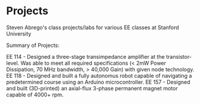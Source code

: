 # Projects
Steven Abrego's class projects/labs for various EE classes at Stanford University


Summary of Projects:

EE 114 - Designed a three-stage transimpedance amplifier at the transistor-level. Was able to meet all required specifications (< 2mW Power Dissipation, 70 MHz bandwidth, > 40,000 Gain) with given node technology.
EE 118 - Designed and built a fully autonomus robot capable of navigating a predetermined course using an Arduino microcontroller.
EE 157 - Designed and built (3D-printed) an axial-flux 3-phase permanent magnet motor capable of 4000+ rpm.
